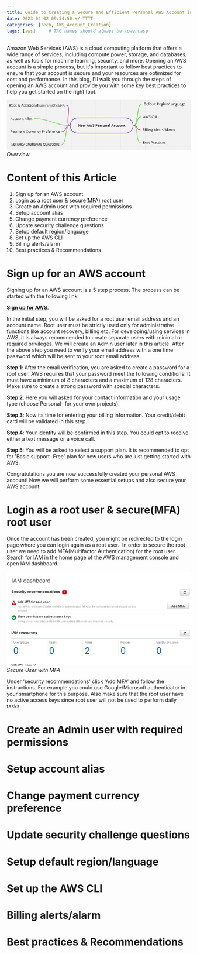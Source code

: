 ```yaml
---
title: Guide to Creating a Secure and Efficient Personal AWS Account in 2023 - Best Practices for First-Time Users
date: 2023-04-02 09:54:50 +/-TTTT
categories: [Tech, AWS_Account_Creation]
tags: [aws]     # TAG names should always be lowercase
---
```

<p>
Amazon Web Services (AWS) is a cloud computing platform that offers a wide range of services, including compute power, storage, and databases, as well as tools for machine learning, security, and more. Opening an AWS account is a simple process, but it's important to follow best practices to ensure that your account is secure and your resources are optimized for cost and performance. In this blog, I'll walk you through the steps of opening an AWS account and provide you with some key best practices to help you get started on the right foot. 
</p>


![Overview](/assets/1/new_aws.jpg)
_Overview_

<h1>Content of this Article</h1>

<ol>
  <li>Sign up for an AWS account</li>
  <li>Login as a root user & secure(MFA) root user</li>
  <li>Create an Admin user with required permissions</li>
  <li>Setup account alias</li>
  <li>Change payment currency preference</li>
  <li>Update security challenge questions</li>
  <li>Setup default region/language</li>
  <li>Set up the AWS CLI</li>
  <li>Billing alerts/alarm</li>
  <li>Best practices & Recommendations</li>
</ol>

<h1>Sign up for an AWS account</h1>

<p>Signing up for an AWS account is a 5 step process. The process can be started with the following link </p>

**[Sign up for AWS](https://portal.aws.amazon.com/billing/signup#/start/email)**.

<p>
In the initial step, you will be asked for a root user email address and an account name. Root user must be strictly used only for administrative functions like account recovery, billing etc. For developing/using services in AWS, it is always recommended to create separate users with minimal or required privileges. We will create an Admin user later in this article.
After the above step you need to verify your email address with a one time password which will be sent to your root email address.

__Step 1__: After the email verification, you are asked to create a password for a root user. AWS requires that your password meet the following conditions: It must have a minimum of 8 characters and a maximum of 128 characters. Make sure to create a strong password with special characters.  

__Step 2__: Here you will asked for your contact information and your usage type (choose Personal- for your own projects).  

__Step 3__: Now its time for entering your billing information. Your credit/debit card will be validated in this step.  

__Step 4__: Your identity will be confirmed in this step. You could opt to receive either a text message or a voice call.  

__Step 5__: You will be asked to select a support plan. It is recommended to opt for 'Basic support - Free' plan for new users who are just getting started with AWS.  

Congratulations you are now successfully created your personal AWS account! Now we will perform some essential setups and also secure your AWS account.
</p>

<h1>Login as a root user & secure(MFA) root user</h1>

<p>
Once the account has been created, you might be redirected to the login page where you can login again as a root user. 
In order to secure the root user we need to add MFA(Multifactor Authentication) for the root user. Search for IAM in the home page of the AWS management console and open IAM dashboard.
</p>

![Secure User with MFA](/assets/1/MFA_Root.png)
_Secure User with MFA_

<p>
Under 'security recommendations' click 'Add MFA' and follow the instructions. For example you could use Google/Microsoft authenticator in your smartphone for this purpose. Also make sure that the root user have no active access keys since root user will not be used to perform daily tasks.
</p>

<h1>Create an Admin user with required permissions</h1>

<h1>Setup account alias</h1>

<h1>Change payment currency preference</h1>

<h1>Update security challenge questions</h1>

<h1>Setup default region/language</h1>

<h1>Set up the AWS CLI</h1>

<h1>Billing alerts/alarm</h1>

<h1>Best practices & Recommendations</h1>


